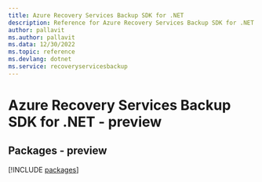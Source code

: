 ```yaml
---
title: Azure Recovery Services Backup SDK for .NET
description: Reference for Azure Recovery Services Backup SDK for .NET
author: pallavit
ms.author: pallavit
ms.data: 12/30/2022
ms.topic: reference
ms.devlang: dotnet
ms.service: recoveryservicesbackup
---
```

# Azure Recovery Services Backup SDK for .NET - preview
## Packages - preview
[!INCLUDE [packages](recovery-services-backup-index.md)]
